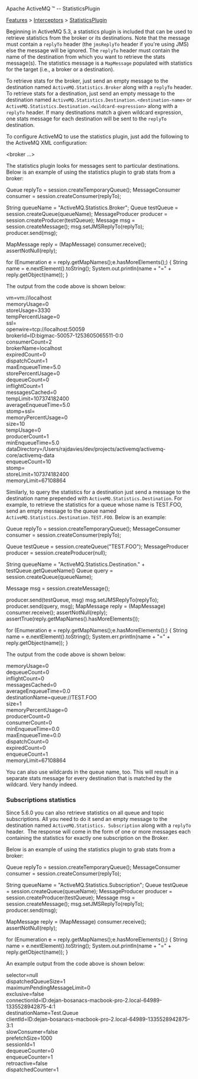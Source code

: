 Apache ActiveMQ ™ -- StatisticsPlugin 

[Features](features.md) > [Interceptors](Features/interceptors.md) > [StatisticsPlugin](Features/InterceptorsFeatures/Interceptors/Features/Interceptors/statisticsplugin.md)


Beginning in ActiveMQ 5.3, a statistics plugin is included that can be used to retrieve statistics from the broker or its destinations. Note that the message must contain a `replyTo` header (the `jmsReplyTo` header if you're using JMS) else the message will be ignored. The `replyTo` header must contain the name of the destination from which you want to retrieve the stats message(s). The statistics message is a `MapMessage` populated with statistics for the target (i.e., a broker or a destination).

To retrieve stats for the broker, just send an empty message to the destination named `ActiveMQ.Statistics.Broker` along with a `replyTo` header. To retrieve stats for a destination, just send an empty message to the destination named `ActiveMQ.Statistics.Destination.<destination-name>` or `ActiveMQ.Statistics.Destination.<wildcard-expression>` along with a `replyTo` header. If many destinations match a given wildcard expression, one stats message for each destination will be sent to the `replyTo` destination.

To configure ActiveMQ to use the statistics plugin, just add the following to the ActiveMQ XML configuration:

<broker ...>
  <plugins>
    <statisticsBrokerPlugin/>
  </plugins>
</broker>

The statistics plugin looks for messages sent to particular destinations. Below is an example of using the statistics plugin to grab stats from a broker:

Queue replyTo = session.createTemporaryQueue();
MessageConsumer consumer = session.createConsumer(replyTo);

String queueName = "ActiveMQ.Statistics.Broker";
Queue testQueue = session.createQueue(queueName);
MessageProducer producer = session.createProducer(testQueue);
Message msg = session.createMessage();
msg.setJMSReplyTo(replyTo);
producer.send(msg);

MapMessage reply = (MapMessage) consumer.receive();
assertNotNull(reply);

for (Enumeration e = reply.getMapNames();e.hasMoreElements();) {
  String name = e.nextElement().toString();
  System.out.println(name + "=" + reply.getObject(name));
}

The output from the code above is shown below:

vm=vm://localhost  
memoryUsage=0  
storeUsage=3330  
tempPercentUsage=0  
ssl=  
openwire=tcp://localhost:50059  
brokerId=ID:bigmac-50057-1253605065511-0:0  
consumerCount=2  
brokerName=localhost  
expiredCount=0  
dispatchCount=1  
maxEnqueueTime=5.0  
storePercentUsage=0  
dequeueCount=0  
inflightCount=1  
messagesCached=0  
tempLimit=107374182400  
averageEnqueueTime=5.0  
stomp+ssl=  
memoryPercentUsage=0  
size=10  
tempUsage=0  
producerCount=1  
minEnqueueTime=5.0  
dataDirectory=/Users/rajdavies/dev/projects/activemq/activemq-core/activemq-data  
enqueueCount=10  
stomp=  
storeLimit=107374182400  
memoryLimit=67108864

Similarly, to query the statistics for a destination just send a message to the destination name prepended with `ActiveMQ.Statistics.Destination`. For example, to retrieve the statistics for a queue whose name is TEST.FOO, send an empty message to the queue named `ActiveMQ.Statistics.Destination.TEST.FOO`. Below is an example:

Queue replyTo = session.createTemporaryQueue();
MessageConsumer consumer = session.createConsumer(replyTo);

Queue testQueue = session.createQueue("TEST.FOO");
MessageProducer producer = session.createProducer(null);

String queueName = "ActiveMQ.Statistics.Destination." + testQueue.getQueueName()
Queue query = session.createQueue(queueName);

Message msg = session.createMessage();

producer.send(testQueue, msg) 
msg.setJMSReplyTo(replyTo);
producer.send(query, msg);
MapMessage reply = (MapMessage) consumer.receive();
assertNotNull(reply);
assertTrue(reply.getMapNames().hasMoreElements());
        
for (Enumeration e = reply.getMapNames();e.hasMoreElements();) {
    String name = e.nextElement().toString();
    System.err.println(name + "=" + reply.getObject(name));
}

The output from the code above is shown below:

memoryUsage=0  
dequeueCount=0  
inflightCount=0  
messagesCached=0  
averageEnqueueTime=0.0  
destinationName=queue://TEST.FOO  
size=1  
memoryPercentUsage=0  
producerCount=0  
consumerCount=0  
minEnqueueTime=0.0  
maxEnqueueTime=0.0  
dispatchCount=0  
expiredCount=0  
enqueueCount=1  
memoryLimit=67108864

You can also use wildcards in the queue name, too. This will result in a separate stats message for every destination that is matched by the wildcard. Very handy indeed.

### Subscriptions statistics

Since 5.6.0 you can also retrieve statistics on all queue and topic subscriptions. All you need to do it send an empty message to the destination named `ActiveMQ.Statistics. Subscription` along with a `replyTo` header.  The response will come in the form of one or more messages each containing the statistics for exactly one subscription on the Broker. 

Below is an example of using the statistics plugin to grab stats from a broker:

Queue replyTo = session.createTemporaryQueue();
MessageConsumer consumer = session.createConsumer(replyTo);

String queueName = "ActiveMQ.Statistics.Subscription";
Queue testQueue = session.createQueue(queueName);
MessageProducer producer = session.createProducer(testQueue);
Message msg = session.createMessage();
msg.setJMSReplyTo(replyTo);
producer.send(msg);

MapMessage reply = (MapMessage) consumer.receive();
assertNotNull(reply);

for (Enumeration e = reply.getMapNames();e.hasMoreElements();) {
  String name = e.nextElement().toString();
  System.out.println(name + "=" + reply.getObject(name));
}

An example output from the code above is shown below:

selector=null  
dispatchedQueueSize=1  
maximumPendingMessageLimit=0  
exclusive=false  
connectionId=ID:dejan-bosanacs-macbook-pro-2.local-64989-1335528942875-4:1  
destinationName=Test.Queue  
clientId=ID:dejan-bosanacs-macbook-pro-2.local-64989-1335528942875-3:1  
slowConsumer=false  
prefetchSize=1000  
sessionId=1  
dequeueCounter=0  
enqueueCounter=1  
retroactive=false  
dispatchedCounter=1

